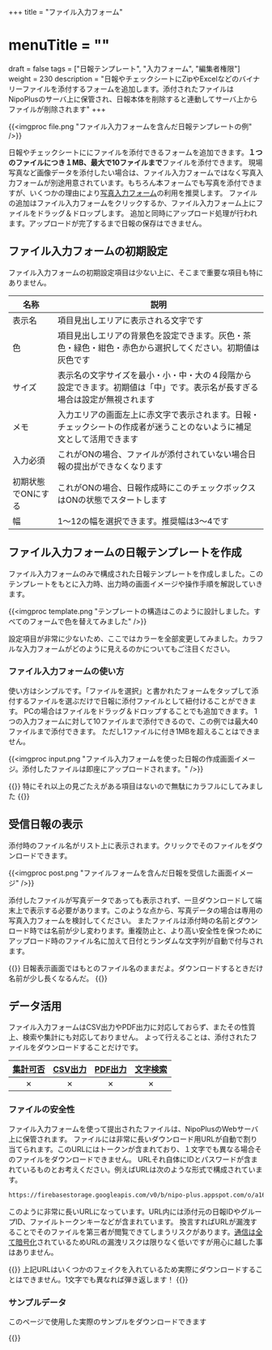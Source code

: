 +++
title = "ファイル入力フォーム"
# menuTitle = ""
draft = false
tags = ["日報テンプレート", "入力フォーム", "編集者権限"]
weight = 230
description = "日報やチェックシートにZipやExcelなどのバイナリーファイルを添付するフォームを追加します。添付されたファイルはNipoPlusのサーバ上に保管され、日報本体を削除すると連動してサーバ上からファイルが削除されます"
+++

{{<imgproc file.png "ファイル入力フォームを含んだ日報テンプレートの例" />}}

日報やチェックシートににファイルを添付できるフォームを追加できます。**１つのファイルにつき１MB、最大で10ファイルまで**ファイルを添付できます。
現場写真など画像データを添付したい場合は、ファイル入力フォームではなく写真入力フォームが別途用意されています。もちろん本フォームでも写真を添付できますが、いくつかの理由により[写真入力フォーム](/org/groupsetting/template/picture/)の利用を推奨します。
ファイルの追加はファイル入力フォームをクリックするか、ファイル入力フォーム上にファイルをドラッグ＆ドロップします。
追加と同時にアップロード処理が行われます。アップロードが完了するまで日報の保存はできません。

## ファイル入力フォームの初期設定

ファイル入力フォームの初期設定項目は少ない上に、そこまで重要な項目も特にありません。

|名称|説明|
|---|---|
|表示名|項目見出しエリアに表示される文字です|
|色|項目見出しエリアの背景色を設定できます。灰色・茶色・緑色・紺色・赤色から選択してください。初期値は灰色です|
|サイズ|表示名の文字サイズを最小・小・中・大の４段階から設定できます。初期値は「中」です。表示名が長すぎる場合は設定が無視されます|
|メモ|入力エリアの画面左上に赤文字で表示されます。日報・チェックシートの作成者が迷うことのないように補足文として活用できます|
|入力必須|これがONの場合、ファイルが添付されていない場合日報の提出ができなくなります|
|初期状態でONにする|これがONの場合、日報作成時にこのチェックボックスはONの状態でスタートします|
|幅|1〜12の幅を選択できます。推奨幅は3〜4です|

## ファイル入力フォームの日報テンプレートを作成

ファイル入力フォームのみで構成された日報テンプレートを作成しました。このテンプレートをもとに入力時、出力時の画面イメージや操作手順を解説していきます。

{{<imgproc template.png "テンプレートの構造はこのように設計しました。すべてのフォームで色を替えてみました" />}}

設定項目が非常に少ないため、ここではカラーを全部変更してみました。カラフルな入力フォームがどのように見えるのかについてもご注目ください。

### ファイル入力フォームの使い方

使い方はシンプルです。「ファイルを選択」と書かれたフォームをタップして添付するファイルを選ぶだけで日報に添付ファイルとして紐付けることができます。
PCの場合はファイルをドラッグ＆ドロップすることでも追加できます。
1つの入力フォームに対して10ファイルまで添付できるので、この例では最大40ファイルまで添付できます。
ただし1ファイルに付き1MBを超えることはできません。

{{<imgproc input.png "ファイル入力フォームを使った日報の作成画面イメージ。添付したファイルは即座にアップロードされます。" />}}

{{<alice pos="right" icon="default">}}
特にそれ以上の見ごたえがある項目はないので無駄にカラフルにしてみました
{{</alice>}}

## 受信日報の表示

添付時のファイル名がリスト上に表示されます。クリックでそのファイルをダウンロードできます。

{{<imgproc post.png "ファイルフォームを含んだ日報を受信した画面イメージ" />}}

添付したファイルが写真データであっても表示されず、一旦ダウンロードして端末上で表示する必要があります。このような点から、写真データの場合は専用の写真入力フォームを検討してください。
またファイルは添付時の名前とダウンロード時では名前が少し変わります。重複防止と、より高い安全性を保つためにアップロード時のファイル名に加えて日付とランダムな文字列が自動で付与されます。

{{<alice pos="right" icon="shield">}}
日報表示画面ではもとのファイル名のままだよ。ダウンロードするときだけ名前が少し長くなるんだ。
{{</alice>}}

## データ活用

ファイル入力フォームはCSV出力やPDF出力に対応しておらず、またその性質上、検索や集計にも対応しておりません。
よって行えることは、添付されたファイルをダウンロードすることだけです。

|[集計可否](/report/totalling/form/)|[CSV出力](/report/totalling/csv/)|[PDF出力](/report/read/pdf/)|[文字検索](/report/read/list/)|
|:---:|:---:|:---:|:---:|
|✗|✗|✗|✗|

### ファイルの安全性

ファイル入力フォームを使って提出されたファイルは、NipoPlusのWebサーバ上に保管されます。
ファイルには非常に長いダウンロード用URLが自動で割り当てられます。このURLにはトークンが含まれており、１文字でも異なる場合そのファイルをダウンロードできません。
URLそれ自体にIDとパスワードが含まれているものとお考えください。例えばURLは次のような形式で構成されています。

```sh
https://firebasestorage.googleapis.com/v0/b/nipo-plus.appspot.com/o/a16h8Q74slMYzLlsHlCg%2Fnipodefaultgroup%2FAEUfmePA4eTHGPCleVQJ%2F20220510164077Vzm_28CE19C9-B5F3-4E22-A873-2DXDE010EX6A.jpg?alt=media&token=9a6c1908-ea48-zc0e-b858-fd42870b014f9
```

このように非常に長いURLになっています。URL内には添付元の日報IDやグループID、ファイルトークンキーなどが含まれています。
換言すればURLが漏洩することでそのファイルを第三者が閲覧できてしまうリスクがあります。[通信は全て暗号化](/system/security/)されているためURLの漏洩リスクは限りなく低いですが用心に越した事はありません。

{{<alice pos="right" icon="shield">}}
上記URLはいくつかのフェイクを入れているため実際にダウンロードすることはできません。1文字でも異なれば弾き返します！
{{</alice>}}

### サンプルデータ

このページで使用した実際のサンプルをダウンロードできます

{{<attachments style="orange" />}}

